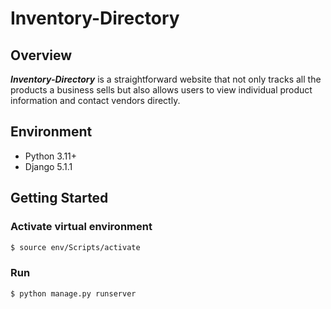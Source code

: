 # Inventory-Directory

## Overview
***Inventory-Directory*** is a straightforward website that not only tracks all the products a business sells but also allows users to view individual product information and contact vendors directly.

## Environment
- Python 3.11+
- Django 5.1.1

## Getting Started

### Activate virtual environment
```bash
$ source env/Scripts/activate
```

### Run 
```bash
$ python manage.py runserver
```


